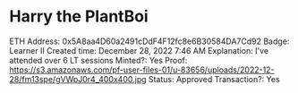 # Harry the PlantBoi

ETH Address: 0x5A8aa4D60a2491cDdF4F12fc8e6B30584DA7Cd92
Badge: Learner II
Created time: December 28, 2022 7:46 AM
Explanation: I've attended over 6 LT sessions
Minted?: Yes
Proof: https://s3.amazonaws.com/pf-user-files-01/u-83656/uploads/2022-12-28/fm13spe/gVWpJ0r4_400x400.jpg
Status: Approved
Transaction?: Yes